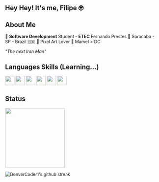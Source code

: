 ## Hey Hey! It's me, Filipe 🤓

## About Me
🏫 **Software Development** Student - **ETEC** Fernando Prestes
📍 Sorocaba - SP - Brazil 🇧🇷
👾 Pixel Art Lover
🤖 Marvel > DC

*"The next Iron Man"*

## Languages Skills (Learning...)
<img src="https://img.shields.io/badge/-Python-14354C?style=flat&logo=python&logoColor=white" height=30>
<img src="https://img.shields.io/badge/-PHP-6495ED?style=flat&logo=php&logoColor=white" height=30>
<img src="https://img.shields.io/badge/-C%23-7B68EE?style=flat&logo=c-sharp&logoColor=white" height=30>
<img src="https://img.shields.io/badge/-PostgreSQL-6495ED?style=flat&logo=postgresql&logoColor=white" height=30>
<img src="https://img.shields.io/badge/-HTML-FF7F50?style=flat&logo=html5&logoColor=white" height=30>
<img src="https://img.shields.io/badge/-CSS-1E90FF?style=flat&logo=css3&logoColor=white" height=30>
 
## Status
<img height="194em" src="https://github-readme-stats.vercel.app/api?username=Lip-ee&show_icons=true&hide_border=true&&count_private=true&include_all_commits=true" />

![DenverCoder1's github streak](https://github-readme-streak-stats.herokuapp.com/?user=Lip-ee&theme=white)

